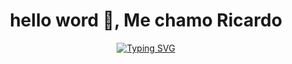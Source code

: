 <!-- My Name -->
<h1 align="center">hello word 👋, Me chamo Ricardo</h1>

<!-- Typing -->
<p  align="center" >
<a href="https://git.io/typing-svg"><img src="https://readme-typing-svg.demolab.com?font=Fira+Code&pause=1000&random=false&width=435&lines=Tecnologia+em+Desenvolvimento+Web" alt="Typing SVG" /></a>
</p>
<br>
